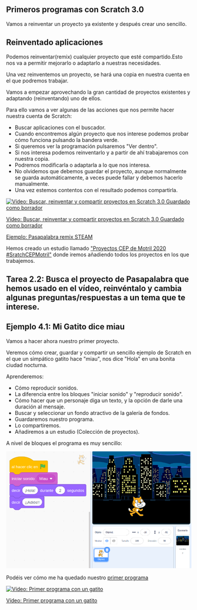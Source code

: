 ## Primeros programas con Scratch 3.0

Vamos a reinventar un proyecto ya existente y después crear uno sencillo.

##  Reinventado aplicaciones

Podemos reinventar(remix) cualquier proyecto que esté compartido.Esto nos va a permitir mejorarlo o adaptarlo a nuestras necesidades.

Una vez reinventemos un proyecto, se hará una copia en nuestra cuenta en el que podremos trabajar.

Vamos a empezar aprovechando la gran cantidad de proyectos existentes y adaptando (reinventando) uno de ellos.

Para ello vamos a ver algunas de las acciones que nos permite hacer nuestra cuenta de Scratch:

- Buscar aplicaciones con el buscador.
- Cuando encontremos algún proyecto que nos interese podemos probar cómo funciona pulsando la bandera verde.
- Si queremos ver la programación pulsaremos "Ver dentro".
- Si nos interesa podemos reinventarlo y a partir de ahí trabajaremos con nuestra copia.
- Podremos modificarla o adaptarla a lo que nos interesa.
- No olvidemos que debemos guardar el proyecto, aunque normalmente se guarda automáticamente, a veces puede fallar y debemos hacerlo manualmente.
-  Una vez estemos contentos con el resultado podemos compartirla.


[![Vídeo: Buscar, reinventar y compartir proyectos en Scratch 3.0 Guardado como borrador](https://img.youtube.com/vi/fvpRQRcwJ7o/0.jpg)](https://youtu.be/fvpRQRcwJ7o)


[Vídeo: Buscar, reinventar y compartir proyectos en Scratch 3.0 Guardado como borrador](https://youtu.be/fvpRQRcwJ7o)

[Ejemplo: Pasapalabra remix STEAM](https://scratch.mit.edu/projects/391751565/)

Hemos creado un estudio llamado ["Proyectos CEP de Motril 2020 #SratchCEPMotril"](https://scratch.mit.edu/studios/26524823/) donde iremos añadiendo todos los proyectos en los que trabajemos.

## Tarea 2.2: Busca el proyecto de Pasapalabra que hemos usado en el vídeo, reinvéntalo y cambia algunas preguntas/respuestas a un tema que te interese.

## Ejemplo 4.1: Mi Gatito dice miau

Vamos a hacer ahora nuestro primer proyecto.

Veremos cómo crear, guardar y compartir un sencillo ejemplo de Scratch en el que un simpático gatito hace "miau", nos dice "Hola" en una bonita ciudad nocturna.

Aprenderemos:
* Cómo reproducir sonidos.
* La diferencia entre los bloques "iniciar sonido" y "reproducir sonido".
* Cómo hacer que un personaje diga un texto, y la opción de darle una duración al mensaje.
* Buscar y seleccionar un fondo atractivo de la galería de fondos.
* Guardaremos nuestro programa.
* Lo compartiremos.
* Añadiremos a un estudio (Colección de proyectos).

A nivel de bloques el programa es muy sencillo:

![Gatito dice miau](./images/GatitoMiau.png)


Podéis ver cómo me ha quedado nuestro [primer programa](https://scratch.mit.edu/projects/391761903/)


[![Vídeo: Primer programa con un gatito](https://img.youtube.com/vi/wNLJSCMyPUU/0.jpg)](https://youtu.be/wNLJSCMyPUU)

[Vídeo: Primer programa con un gatito](https://youtu.be/wNLJSCMyPUU)

